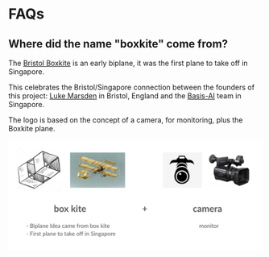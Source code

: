 # FAQs

## Where did the name "boxkite" come from?

The [Bristol Boxkite](https://en.wikipedia.org/wiki/Bristol_Boxkite) is an early biplane, it was the first plane to take off in Singapore.

This celebrates the Bristol/Singapore connection between the founders of this project: [Luke Marsden](https://www.linkedin.com/in/luke-marsden-71b3789/) in Bristol, England and the [Basis-AI](https://basis-ai.com/about) team in Singapore.

The logo is based on the concept of a camera, for monitoring, plus the Boxkite plane.

![Logo concept](images/logo-concept.png)
